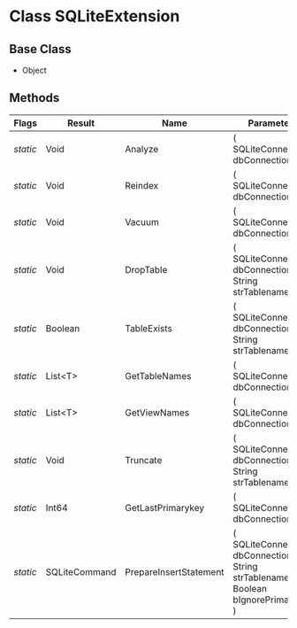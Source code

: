 # Class SQLiteExtension
## Base Class
- Object
## Methods
Flags|Result|Name|Parameters
-|-|-|-
*static*|Void|Analyze|( SQLiteConnection dbConnection )
*static*|Void|Reindex|( SQLiteConnection dbConnection )
*static*|Void|Vacuum|( SQLiteConnection dbConnection )
*static*|Void|DropTable|( SQLiteConnection dbConnection , String strTablename )
*static*|Boolean|TableExists|( SQLiteConnection dbConnection , String strTablename )
*static*|List&lt;T&gt;|GetTableNames|( SQLiteConnection dbConnection )
*static*|List&lt;T&gt;|GetViewNames|( SQLiteConnection dbConnection )
*static*|Void|Truncate|( SQLiteConnection dbConnection , String strTablename )
*static*|Int64|GetLastPrimarykey|( SQLiteConnection dbConnection )
*static*|SQLiteCommand|PrepareInsertStatement|( SQLiteConnection dbConnection , String strTablename , Boolean bIgnorePrimaryKey )
